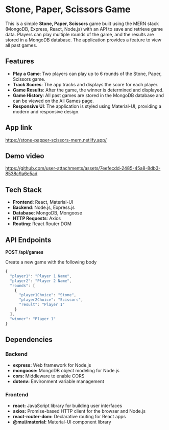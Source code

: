 # Stone, Paper, Scissors Game

This is a simple **Stone, Paper, Scissors** game built using the MERN stack (MongoDB, Express, React, Node.js) with an API to save and retrieve game data. Players can play multiple rounds of the game, and the results are stored in a MongoDB database. The application provides a feature to view all past games.

## Features

- **Play a Game**: Two players can play up to 6 rounds of the Stone, Paper, Scissors game.
- **Track Scores**: The app tracks and displays the score for each player.
- **Game Results**: After the game, the winner is determined and displayed.
- **Game History**: All past games are stored in the MongoDB database and can be viewed on the All Games page.
- **Responsive UI**: The application is styled using Material-UI, providing a modern and responsive design.

## App link

https://stone-papper-scissors-mern.netlify.app/

## Demo video

https://github.com/user-attachments/assets/7eefecdd-2485-45a8-8db3-8538c9a6e5ad

## Tech Stack

- **Frontend**: React, Material-UI
- **Backend**: Node.js, Express.js
- **Database**: MongoDB, Mongoose
- **HTTP Requests**: Axios
- **Routing**: React Router DOM

## API Endpoints

**POST /api/games**

Create a new game with the following body

```javascript
{
  "player1": "Player 1 Name",
  "player2": "Player 2 Name",
  "rounds": [
    {
      "player1Choice": "Stone",
      "player2Choice": "Scissors",
      "result": "Player 1"
    }
  ],
  "winner": "Player 1"
}
```

## Dependencies

### Backend

- **express:** Web framework for Node.js
- **mongoose:** MongoDB object modeling for Node.js
- **cors:** Middleware to enable CORS
- **dotenv:** Environment variable management

### Frontend

- **react:** JavaScript library for building user interfaces
- **axios:** Promise-based HTTP client for the browser and Node.js
- **react-router-dom:** Declarative routing for React apps
- **@mui/material:** Material-UI component library
